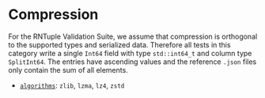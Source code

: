 # Compression

For the RNTuple Validation Suite, we assume that compression is orthogonal to the supported types and serialized data.
Therefore all tests in this category write a single `Int64` field with type `std::int64_t` and column type `SplitInt64`.
The entries have ascending values and the reference `.json` files only contain the sum of all elements.

 * [`algorithms`](algorithms): `zlib`, `lzma`, `lz4`, `zstd`
